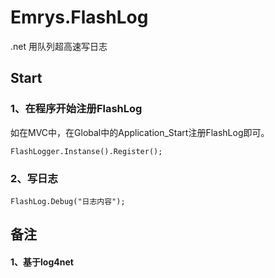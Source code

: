 # Emrys.FlashLog
.net 用队列超高速写日志

## Start
### 1、在程序开始注册FlashLog
如在MVC中，在Global中的Application_Start注册FlashLog即可。
```
FlashLogger.Instanse().Register();
```

### 2、写日志
```
FlashLog.Debug("日志内容");
```
## 备注
#### 1、基于log4net
